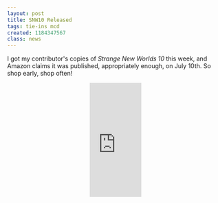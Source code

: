 ```yaml
---
layout: post
title: SNW10 Released
tags: tie-ins mcd
created: 1184347567
class: news
---
```

I got my contributor's copies of <em>Strange New Worlds 10</em> this week, and Amazon claims it was published, appropriately enough, on July 10th.  So shop early, shop often!

<div style="text-align: center;"><iframe src="http://rcm.amazon.com/e/cm?t=mcdema-20&o=1&p=8&l=as1&asins=1416544380&fc1=000000&lc1=004477&bc1=ffffff&npa=1&lt1=_top&IS2=1&f=ifr&bg1=ffffff&f=ifr" width="120" height="265" scrolling="no" marginwidth="0" marginheight="0" frameborder="0"></iframe>
</div>
